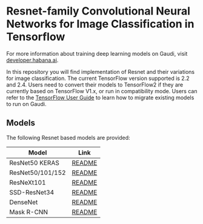 # Resnet-family Convolutional Neural Networks for Image Classification in Tensorflow

For more information about training deep learning models on Gaudi, visit [developer.habana.ai](https://developer.habana.ai/resources/).

In this repository you will find implementation of Resnet and their variations for image classification.  The current TensorFlow version supported is 2.2 and 2.4. Users need to convert their models to TensorFlow2 if they are currently based on TensorFlow V1.x, or run in compatibility mode.  Users can refer to the [TensorFlow User Guide](https://docs.habana.ai/en/latest/Tensorflow_User_Guide/Tensorflow_User_Guide.html) to learn how to migrate existing models to run on Gaudi.

## Models

The following Resnet based models are provided:

|    **Model**     |              **Link**              |
| ---------------- | ---------------------------------- |
| ResNet50 KERAS   | [README](./Resnets/resnet_keras/README.md) |
| ResNet50/101/152 | [README](./Resnets/README.md)      |
| ResNeXt101       | [README](./Resnets/README.md#example-commands)      |
| SSD-ResNet34     | [README](./SSD_ResNet34/README.md) |
| DenseNet         | [README](./densenet_keras/README.md) |
| Mask R-CNN       | [README](./maskrcnn/README.md) |
